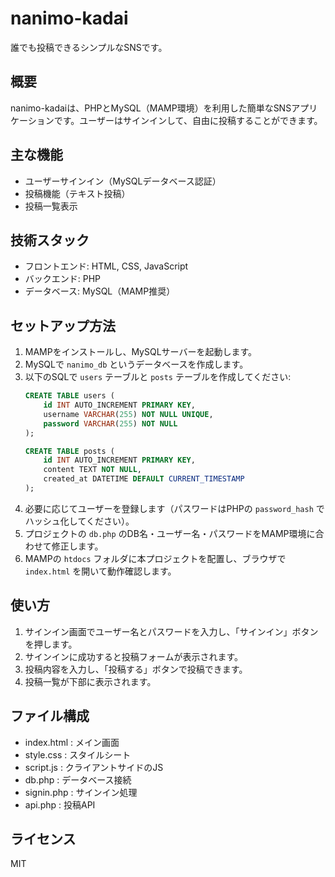 
# nanimo-kadai

誰でも投稿できるシンプルなSNSです。

## 概要
nanimo-kadaiは、PHPとMySQL（MAMP環境）を利用した簡単なSNSアプリケーションです。ユーザーはサインインして、自由に投稿することができます。

## 主な機能
- ユーザーサインイン（MySQLデータベース認証）
- 投稿機能（テキスト投稿）
- 投稿一覧表示

## 技術スタック
- フロントエンド: HTML, CSS, JavaScript
- バックエンド: PHP
- データベース: MySQL（MAMP推奨）


## セットアップ方法
1. MAMPをインストールし、MySQLサーバーを起動します。
2. MySQLで `nanimo_db` というデータベースを作成します。
3. 以下のSQLで `users` テーブルと `posts` テーブルを作成してください:
	 ```sql
	 CREATE TABLE users (
		 id INT AUTO_INCREMENT PRIMARY KEY,
		 username VARCHAR(255) NOT NULL UNIQUE,
		 password VARCHAR(255) NOT NULL
	 );

	 CREATE TABLE posts (
		 id INT AUTO_INCREMENT PRIMARY KEY,
		 content TEXT NOT NULL,
		 created_at DATETIME DEFAULT CURRENT_TIMESTAMP
	 );
	 ```
4. 必要に応じてユーザーを登録します（パスワードはPHPの `password_hash` でハッシュ化してください）。
5. プロジェクトの `db.php` のDB名・ユーザー名・パスワードをMAMP環境に合わせて修正します。
6. MAMPの `htdocs` フォルダに本プロジェクトを配置し、ブラウザで `index.html` を開いて動作確認します。

## 使い方
1. サインイン画面でユーザー名とパスワードを入力し、「サインイン」ボタンを押します。
2. サインインに成功すると投稿フォームが表示されます。
3. 投稿内容を入力し、「投稿する」ボタンで投稿できます。
4. 投稿一覧が下部に表示されます。

## ファイル構成
- index.html : メイン画面
- style.css : スタイルシート
- script.js : クライアントサイドのJS
- db.php : データベース接続
- signin.php : サインイン処理
- api.php : 投稿API

## ライセンス
MIT
